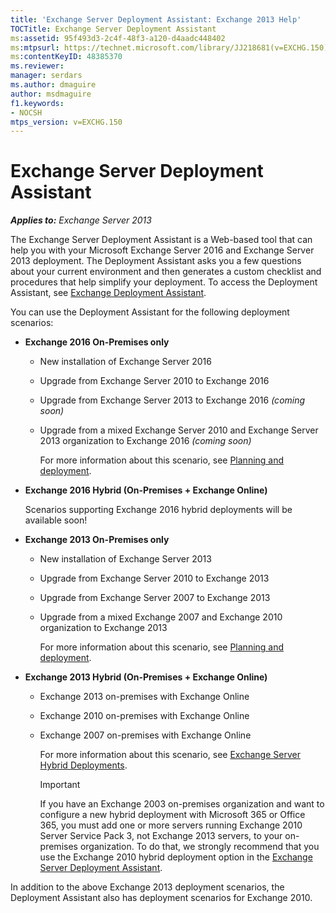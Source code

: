 ```yaml
---
title: 'Exchange Server Deployment Assistant: Exchange 2013 Help'
TOCTitle: Exchange Server Deployment Assistant
ms:assetid: 95f493d3-2c4f-48f3-a120-d4aadc448402
ms:mtpsurl: https://technet.microsoft.com/library/JJ218681(v=EXCHG.150)
ms:contentKeyID: 48385370
ms.reviewer: 
manager: serdars
ms.author: dmaguire
author: msdmaguire
f1.keywords:
- NOCSH
mtps_version: v=EXCHG.150
---
```


# Exchange Server Deployment Assistant

_**Applies to:** Exchange Server 2013_

The Exchange Server Deployment Assistant is a Web-based tool that can help you with your Microsoft Exchange Server 2016 and Exchange Server 2013 deployment. The Deployment Assistant asks you a few questions about your current environment and then generates a custom checklist and procedures that help simplify your deployment. To access the Deployment Assistant, see [Exchange Deployment Assistant](https://assistants.microsoft.com/).

You can use the Deployment Assistant for the following deployment scenarios:

- **Exchange 2016 On-Premises only**

  - New installation of Exchange Server 2016

  - Upgrade from Exchange Server 2010 to Exchange 2016

  - Upgrade from Exchange Server 2013 to Exchange 2016 *(coming soon)*

  - Upgrade from a mixed Exchange Server 2010 and Exchange Server 2013 organization to Exchange 2016 *(coming soon)*

    For more information about this scenario, see [Planning and deployment](planning-and-deployment-for-exchange-2013-installation-instructions.md).

- **Exchange 2016 Hybrid (On-Premises + Exchange Online)**

    Scenarios supporting Exchange 2016 hybrid deployments will be available soon\!

- **Exchange 2013 On-Premises only**

  - New installation of Exchange Server 2013

  - Upgrade from Exchange Server 2010 to Exchange 2013

  - Upgrade from Exchange Server 2007 to Exchange 2013

  - Upgrade from a mixed Exchange 2007 and Exchange 2010 organization to Exchange 2013

    For more information about this scenario, see [Planning and deployment](planning-and-deployment-for-exchange-2013-installation-instructions.md).

- **Exchange 2013 Hybrid (On-Premises + Exchange Online)**

  - Exchange 2013 on-premises with Exchange Online

  - Exchange 2010 on-premises with Exchange Online

  - Exchange 2007 on-premises with Exchange Online

    For more information about this scenario, see [Exchange Server Hybrid Deployments](../ExchangeHybrid/exchange-hybrid.md).

    > [!IMPORTANT]
    > If you have an Exchange 2003 on-premises organization and want to configure a new hybrid deployment with Microsoft 365 or Office 365, you must add one or more servers running Exchange 2010 Server Service Pack 3, not Exchange 2013 servers, to your on-premises organization. To do that, we strongly recommend that you use the Exchange 2010 hybrid deployment option in the <A href="https://assistants.microsoft.com/2010">Exchange Server Deployment Assistant</A>.

In addition to the above Exchange 2013 deployment scenarios, the Deployment Assistant also has deployment scenarios for Exchange 2010.